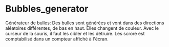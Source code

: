 # Bubbles_generator
Générateur de bulles: 
Des bulles sont générées et vont dans des directions aléatoires différentes, de bas en haut.
Elles changent de couleur. 
Avec le curseur de la souris, il faut les cibler et les détruire.
Les scrore est comptabilisé dans un compteur affiché à l'écran.
